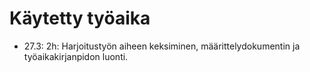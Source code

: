 # Käytetty työaika

- 27.3: 2h:  Harjoitustyön aiheen keksiminen, määrittelydokumentin ja työaikakirjanpidon luonti.
